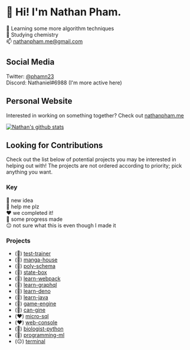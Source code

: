 # 👋 Hi! I'm Nathan Pham.
🥳 Learning some more algorithm techniques  
📙 Studying chemistry  
📫 [nathanpham.me@gmail.com](mailto:nathanpham.me@gmail.com) 

## Social Media
Twitter: [@phamn23](https://twitter.com/phamn23)    
Discord: Nathaniel#6988 (I'm more active here)

## Personal Website
Interested in working on something together? Check out [nathanpham.me](https://nathanpham.me)

[![Nathan's github stats](https://github-readme-stats.vercel.app/api?username=nathan-pham&theme=radical&show_icons=true)](https://github.com/anuraghazra/github-readme-stats)

## Looking for Contributions
Check out the list below of potential projects you may be interested in helping out with! The projects are not ordered according to priority; pick anything you want.  

### Key
🚀 new idea  
🥺 help me plz  
❤️ we completed it!  
🔨 some progress made  
😐 not sure what this is even though I made it

### Projects
- (🚀) [test-trainer](https://github.com/nathan-pham/test-trainer) 
- (🚀) [manga-house](https://github.com/nathan-pham/manga-house) 
- (🚀) [poly-schema](https://github.com/nathan-pham/poly-schema) 
- (🚀) [state-box](https://github.com/nathan-pham/state-box) 
- (🥺) [learn-webpack](https://github.com/nathan-pham/learn-webpack)
- (🥺) [learn-graphql](https://github.com/nathan-pham/learn-graphql) 
- (🥺) [learn-deno](https://github.com/nathan-pham/learn-deno) 
- (🔨) [learn-java](https://github.com/nathan-pham/learn-java) 
- (🔨) [game-engine](https://github.com/nathan-pham/game-engine)
- (🔨) [can-gine](https://github.com/nathan-pham/can-gine) 
- (❤️) [micro-sql](https://github.com/nathan-pham/micro-sql) 
- (❤️) [web-console](https://github.com/nathan-pham/web-console) 
- (🔨) [biologist-python](https://github.com/nathan-pham/biologist-python)
- (🔨) [programming-ml](https://github.com/nathan-pham/programming-ml)
- (😐) [terminal](https://github.com/nathan-pham/terminal) 
